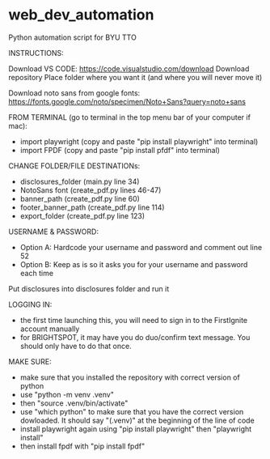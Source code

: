 # web_dev_automation
Python automation script for BYU TTO

INSTRUCTIONS:

Download VS CODE: https://code.visualstudio.com/download
Download repository 
Place folder where you want it (and where you will never move it)

Download noto sans from google fonts:
https://fonts.google.com/noto/specimen/Noto+Sans?query=noto+sans

FROM TERMINAL (go to terminal in the top menu bar of your computer if mac):
- import playwright (copy and paste "pip install playwright" into terminal)
- import FPDF (copy and paste "pip install pfdf" into terminal)

CHANGE FOLDER/FILE DESTINATIONs:
- disclosures_folder (main.py line 34)
- NotoSans font (create_pdf.py lines 46-47)
- banner_path (create_pdf.py line 60)
- footer_banner_path (create_pdf.py line 114)
- export_folder (create_pdf.py line 123)

USERNAME & PASSWORD:
- Option A: Hardcode your username and password and comment out line 52
- Option B: Keep as is so it asks you for your username and password each time

Put disclosures into disclosures folder and run it

LOGGING IN:
- the first time launching this, you will need to sign in to the FirstIgnite account manually
- for BRIGHTSPOT, it may have you do duo/confirm text message. You should only have to do that once.

MAKE SURE:
- make sure that you installed the repository with correct version of python
- use "python -m venv .venv"
- then "source .venv/bin/activate"
- use "which python" to make sure that you have the correct version dowloaded. It should say "(.venv)" at the beginning of the line of code
- install playwright again using "pip install playwright" then "playwright install"
- then install fpdf with "pip install fpdf"
